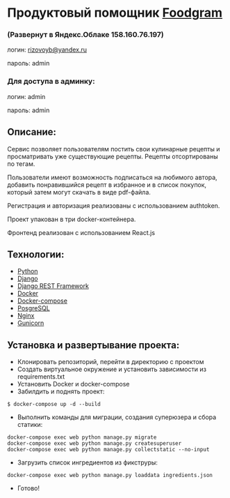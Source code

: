 # Продуктовый помощник [Foodgram](http://158.160.76.197/) 

### (Развернут в Яндекс.Облаке 158.160.76.197)
логин: rizovoyb@yandex.ru

пароль: admin

### Для доступа в админку:

логин: admin

пароль: admin

## Описание:
Сервис позволяет пользователям постить свои кулинарные рецепты
и просматривать уже существующие рецепты. Рецепты отсортированы по тегам.

 Пользователи имеют возможность
подписаться на любимого автора, добавить понравившийся рецепт в избранное
и в список покупок, который затем могут скачать в виде pdf-файла.

Регистрация и авторизация реализованы с использованием authtoken. 

Проект упакован в три docker-контейнера.

Фронтенд реализован с использованием React.js
## Технологии:
- [Python](https://www.python.org)
- [Django](https://www.djangoproject.com/)
- [Django REST Framework](https://www.django-rest-framework.org)
- [Docker](https://www.docker.com)
- [Docker-compose](https://docs.docker.com/compose/)
- [PosgreSQL](https://www.postgresql.org)
- [Nginx](https://nginx.org/)
- [Gunicorn](https://gunicorn.org)

## Установка и развертывание проекта:
- Клонировать репозиторий, перейти в директорию с проектом
- Создать виртуальное окружение и установить зависимости из requirements.txt
- Установить Docker и docker-compose
- Забилдить и поднять проект:
```
$ docker-compose up -d --build 
```
- Выполнить команды для миграции, создания суперюзера и сбора статики:
```
docker-compose exec web python manage.py migrate
docker-compose exec web python manage.py createsuperuser
docker-compose exec web python manage.py collectstatic --no-input
```
- Загрузить список ингредиентов из фикструры:
```
docker-compose exec web python manage.py loaddata ingredients.json
```
- Готово!
